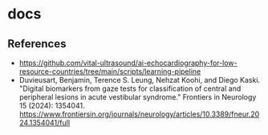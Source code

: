 # docs

## References
* https://github.com/vital-ultrasound/ai-echocardiography-for-low-resource-countries/tree/main/scripts/learning-pipeline
* Duvieusart, Benjamin, Terence S. Leung, Nehzat Koohi, and Diego Kaski. "Digital biomarkers from gaze tests for classification of central and peripheral lesions in acute vestibular syndrome." Frontiers in Neurology 15 (2024): 1354041. https://www.frontiersin.org/journals/neurology/articles/10.3389/fneur.2024.1354041/full  
